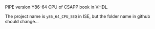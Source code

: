 PIPE version Y86-64 CPU of CSAPP book in VHDL.

The project name is `y86_64_CPU_SEQ` in ISE, but the folder name in github should change...